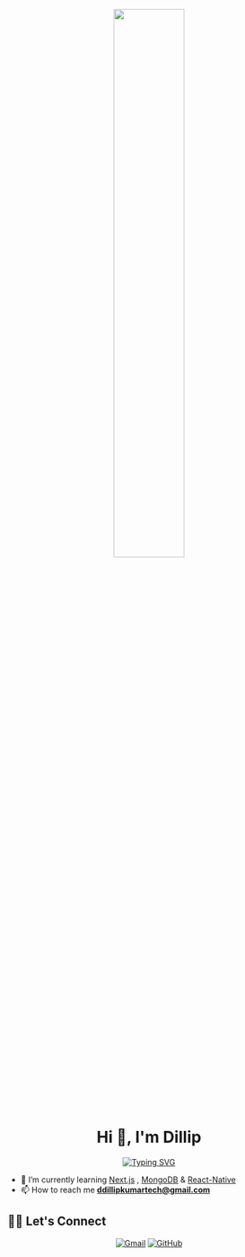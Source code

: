 <p align="center"><img width="50%" height="auto" src="./assets/banner.png"></p>
<h1 align="center">Hi 👋, I'm Dillip</h1>

<p align="center">
  <a href="https://git.io/typing-svg"><img src="https://readme-typing-svg.demolab.com?font=Fira+Code&size=18&pause=1000&color=CFF786&center=true&multiline=true&random=false&width=445&lines=I+am+a+Full+Stack+Developer+;Exciting+to+Learn+New+Technology+!" alt="Typing SVG" /></a>
</p>

- 🌱 I’m currently learning [Next.js](https://nextjs.org/)  , [MongoDB](https://www.mongodb.com/) & [React-Native](https://reactnative.dev/)
- 📫 How to reach me **ddillipkumartech@gmail.com**

## 🙋‍♀️ Let's Connect

<p align="center">
	<a href="ddillipkumartech@gmail.com"><img src="./assets/email.png" alt="Gmail"/></a>
	<a href="https://github.com/dillip-ku"><img src="./assets/github.png" alt="GitHub"/></a>
</p>
